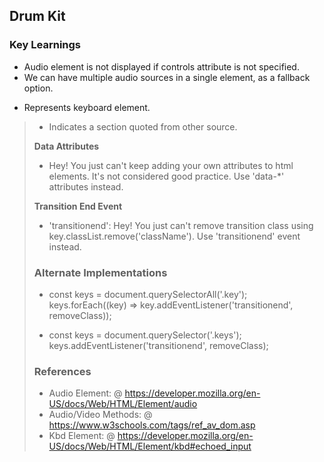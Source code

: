 ## Drum Kit

### Key Learnings

**<audio>**

- Audio element is not displayed if controls attribute is not specified.
- We can have multiple audio sources in a single element, as a fallback option.

**<kbd>**

- Represents keyboard element.

**<blockquote>**

- Indicates a section quoted from other source.

**Data Attributes**

- Hey! You just can't keep adding your own attributes to html elements. It's not considered good practice. Use 'data-\*' attributes instead.

**Transition End Event**

- 'transitionend': Hey! You just can't remove transition class using key.classList.remove('className'). Use 'transitionend' event instead.

### Alternate Implementations

- const keys = document.querySelectorAll('.key');
  keys.forEach((key) => key.addEventListener('transitionend', removeClass));

- const keys = document.querySelector('.keys');
  keys.addEventListener('transitionend', removeClass);

### References

- Audio Element: @ https://developer.mozilla.org/en-US/docs/Web/HTML/Element/audio
- Audio/Video Methods: @ https://www.w3schools.com/tags/ref_av_dom.asp
- Kbd Element: @ https://developer.mozilla.org/en-US/docs/Web/HTML/Element/kbd#echoed_input
